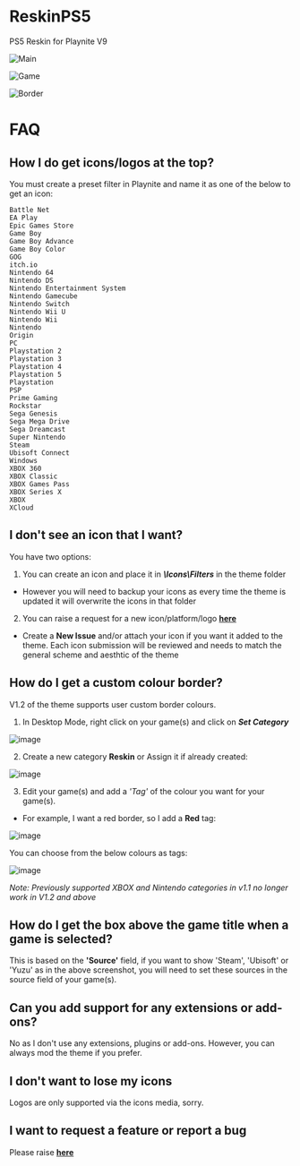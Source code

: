 # ReskinPS5
PS5 Reskin for Playnite V9

![Main](https://raw.githubusercontent.com/TheKersalMassive/ReskinPS5/main/Media/screenshot_01.jpg)

![Game](https://raw.githubusercontent.com/TheKersalMassive/ReskinPS5/main/Media/screenshot_02.jpg)

![Border](https://raw.githubusercontent.com/TheKersalMassive/ReskinPS5/main/Media/custom_02.jpg)

# FAQ

## How I do get icons/logos at the top?
You must create a preset filter in Playnite and name it as one of the below to get an icon:
```
Battle Net
EA Play
Epic Games Store
Game Boy
Game Boy Advance
Game Boy Color
GOG
itch.io
Nintendo 64
Nintendo DS
Nintendo Entertainment System
Nintendo Gamecube
Nintendo Switch
Nintendo Wii U
Nintendo Wii
Nintendo
Origin
PC
Playstation 2
Playstation 3
Playstation 4
Playstation 5
Playstation
PSP
Prime Gaming
Rockstar
Sega Genesis
Sega Mega Drive
Sega Dreamcast
Super Nintendo
Steam
Ubisoft Connect
Windows
XBOX 360
XBOX Classic
XBOX Games Pass
XBOX Series X
XBOX
XCloud
```

## I don't see an icon that I want?
You have two options:

1. You can create an icon and place it in ***\Icons\Filters*** in the theme folder
- However you will need to backup your icons as every time the theme is updated it will overwrite the icons in that folder

2. You can raise a request for a new icon/platform/logo **[here](https://github.com/TheKersalMassive/ReskinPS5/issues)**
- Create a **New Issue** and/or attach your icon if you want it added to the theme. Each icon submission will be reviewed and needs to match the general scheme and aesthtic of the theme


## How do I get a custom colour border?
V1.2 of the theme supports user custom border colours. 

1. In Desktop Mode, right click on your game(s) and click on ***Set Category***

![image](https://user-images.githubusercontent.com/90322803/140609057-c76f0643-6c7b-40be-ba84-5bb4d434e4c5.png)

2. Create a new category **Reskin** or Assign it if already created:

![image](https://user-images.githubusercontent.com/90322803/140609072-a7d03430-86b0-4978-b1b3-a538728247bb.png)

3. Edit your game(s) and add a *'Tag'* of the colour you want for your game(s).
- For example, I want a red border, so I add a **Red** tag:

![image](https://user-images.githubusercontent.com/90322803/140609117-327d217d-b20e-4847-af96-03d36d94f845.png)

You can choose from the below colours as tags:

![image](https://user-images.githubusercontent.com/90322803/140609155-4e22467c-489a-4801-9097-f1c252ab7470.png)

*Note: Previously supported XBOX and Nintendo categories in v1.1 no longer work in V1.2 and above*

## How do I get the box above the game title when a game is selected?
This is based on the **'Source'** field, if you want to show 'Steam', 'Ubisoft' or 'Yuzu' as in the above screenshot, you will need to set these sources in the source field of your game(s).


## Can you add support for any extensions or add-ons?
No as I don't use any extensions, plugins or add-ons. However, you can always mod the theme if you prefer.


## I don't want to lose my icons
Logos are only supported via the icons media, sorry.


## I want to request a feature or report a bug
Please raise **[here](https://github.com/TheKersalMassive/ReskinPS5/issues)**
